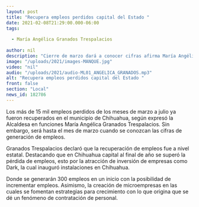 ```yaml
---
layout: post
title: "Recupera empleos perdidos capital del Estado "
date: 2021-02-08T21:29:00.000-06:00
tags:
  
  - María Angélica Granados Trespalacios
  
author: nil
description: "Cierre de marzo dará a conocer cifras afirma María Angélica Granados Trespalacios"
image: "/uploads/2021/images-MANQUE.jpg"
video: "nil"
audio: "/uploads/2021/audio-ML01_ANGELICA_GRANADOS.mp3"
alt: "Recupera empleos perdidos capital del Estado "
front: false
section: "Local"
news_id: 182786
---
```


Los más de 15 mil empleos perdidos de los meses de marzo a julio ya fueron recuperados en el municipio de Chihuahua, según expresó la Alcaldesa en funciones María Angélica Granados Trespalacios. Sin embargo, será hasta el mes de marzo cuando se conozcan las cifras de generación de empleos.

Granados Trespalacios declaró que la recuperación de empleos fue a nivel estatal. Destacando que en Chihuahua capital al final de año se superó la pérdida de empleos, esto por la atracción de inversión de empresas como Dark, la cual inauguró instalaciones en Chihuahua.

Donde se generarán 300 empleos en un inicio con la posibilidad de incrementar empleos. Asimismo, la creación de microempresas en las cuales se fomentan estrategias para crecimiento con lo que origina que se dé un fenómeno de contratación de personal.